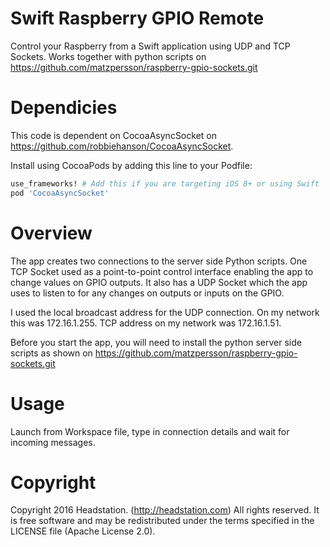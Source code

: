 # Swift Raspberry GPIO Remote
Control your Raspberry from a Swift application using UDP and TCP Sockets. Works together with python scripts on https://github.com/matzpersson/raspberry-gpio-sockets.git

# Dependicies
This code is dependent on CocoaAsyncSocket on https://github.com/robbiehanson/CocoaAsyncSocket. 

Install using CocoaPods by adding this line to your Podfile:

````ruby
use_frameworks! # Add this if you are targeting iOS 8+ or using Swift
pod 'CocoaAsyncSocket'  
````

# Overview
The app creates two connections to the server side Python scripts. One TCP Socket used as a point-to-point control interface enabling the app to change values on GPIO outputs. It also has a UDP Socket which the app uses to listen to for any changes on outputs or inputs on the GPIO.

I used the local broadcast address for the UDP connection. On my network this was 172.16.1.255. TCP address on my network was 172.16.1.51.

Before you start the app, you will need to install the python server side scripts as shown on https://github.com/matzpersson/raspberry-gpio-sockets.git


# Usage
Launch from Workspace file, type in connection details and wait for incoming messages. 

# Copyright
Copyright 2016 Headstation. (http://headstation.com) All rights reserved. It is free software and may be redistributed under the terms specified in the LICENSE file (Apache License 2.0). 
